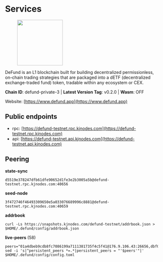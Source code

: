 # Services

<figure><img src="https://raw.githubusercontent.com/kj89/testnet_manuals/main/pingpub/logos/defund.png" width="150" alt=""><figcaption></figcaption></figure>

DeFund is an L1 blockchain built for building decentralized permissionless,  on-chain trading strategies that are packaged into a dETF (decentralized  exchange-traded fund) token, tradable within any ecosystem or CEX.

**Chain ID**: defund-private-3 | **Latest Version Tag**: v0.2.0 | **Wasm**: OFF

Website: [https://www.defund.app](https://www.defund.app)


## Public endpoints

* rpc: [https://defund-testnet.rpc.kjnodes.com](https://defund-testnet.rpc.kjnodes.com)
* api: [https://defund-testnet.api.kjnodes.com](https://defund-testnet.api.kjnodes.com)

## Peering

**state-sync**

```
d5519e378247dfb61dfe90652d1fe3e2b3005a5b@defund-testnet.rpc.kjnodes.com:40656
```

**seed-node**

```
3f472746f46493309650e5a033076689996c8881@defund-testnet.rpc.kjnodes.com:40659
```

**addrbook**
```
curl -Ls https://snapshots.kjnodes.com/defund-testnet/addrbook.json > $HOME/.defund/config/addrbook.json
```

**live-peers** (58)
```
peers="01a4dbeb9cdb8fc7086199a7111381735f4c5f41@176.9.106.43:26656,dbf0794fad9fb74dc6c209f65452fda0c4dd0cdd@161.97.182.71:36656,e4470dac98f2cee5bd060c52c7d801d57bfc9308@185.245.182.206:26656,e734009f4f462dd2d6babe9ad8c778ae253d084c@109.205.183.72:26656,d9db9bfb1e317bd16935b01a2227b699889519af@65.108.102.70:46656,35b9a1c3c7a597413f4c999a9fc1e6cb0cc8b978@65.108.100.53:36656,8190bf19ef96627e3b35f2039ab6aeed551fa05c@167.235.201.57:26656,95d487c4f51295c4cd799cc7fe53d23ea7298bdf@206.246.71.251:46656,7bd385047301b8a0caee30f9b99faa3e511c35e3@38.242.142.76:40656,2f78b32d1f54bfa9342a909f31e3cfe4b4a3a417@161.97.145.238:40656,507e7ea5c2c97d411f66238b97d7e7d931800977@116.202.161.165:29656,abeb7b59282d3220aceca9b3a13c98021e6419a4@161.97.66.90:26656,f8e7b1b8382b9d4b0c04274826a89682ad4b5bfb@62.171.143.40:26656,e8fd4ce8e97ff75fd76934c0da242bb872d28ad0@199.175.98.109:26656,2c17ee3ba85f8c5690d8a95c59927e87a3fce14b@195.201.197.4:40656,19b298459704db74ac902caee55e3736a5147441@161.97.72.9:26656,c7d10d48cd7723f1ed661d20baa3ffba3e7a8b80@104.193.254.108:40656,f2bb49aff5b6748557410d3a2f7bbd9305cd9dc6@65.109.84.215:26656,c734239cb2a4a59e69de4fc52a9c4aca57285391@199.175.98.107:26656,a3ede88696b2b5f752129889b84b9292a168133a@142.132.152.46:21656,debe270a671e1e9ca843cd770d74f15f14163f3a@65.21.91.50:60756,0a8430b93bd3ddbf247388ca638512981ff07eaf@195.3.220.9:26656,5ac40e96d9194536e15a28a1010551300cbab616@185.216.75.21:26656,20b23961a22091e2a5047482d84bffacb49f416e@199.175.98.110:26656,312e78a4ba124a1cc92f71d37a603c425ceb4d1b@199.175.98.108:26656,1c15edcdb581c0824a8f758931268f9b2ac1153f@178.124.214.192:26656,5d1d03424d23015156cb0ca8aff7c4ab237d3ca3@78.157.214.56:26656,1ff7bdc7ba9ac6d66ef298956b7d11b5f84a15df@194.233.73.34:40656,28d0f4d4b9debc4547e8d7862672171e7b2f8764@135.181.111.161:26656,89944fe8fc90920cdd95ac8b752b81524c357961@38.242.234.75:26656,4c291b33574d679e43f7cec340ba4befecec0724@161.97.152.115:26656,d5519e378247dfb61dfe90652d1fe3e2b3005a5b@65.109.68.190:40656,d2b59bbdbfdb6f22004ba00fbc5b56290cbb5a1e@185.209.229.112:26656,243866235972a8028e89111ff69a823d7b236977@185.208.206.89:26656,b6c1fb1326169fa955afb40a344f837b9a56f81c@159.223.205.65:40656,b3ea7a581e2f1c1e19d2067e6cd54497914ec4ea@173.249.54.237:40656,aa0f97cda5bd962821b907245dc476348309fce3@84.21.171.33:40656,2997819a47da2666714f1c0d675c0041d42682b1@94.103.91.239:26656,28f14b89d10992cff60cbe98d4cd1cf84b1d2c60@88.99.214.188:26656,8a650a9761db8abc1096abc3d4a68431600ae835@62.171.149.101:46656,e2524d876035af6d361cf5f09146c22e67ea7ff3@38.242.140.51:26656,58437bc62307a512f391db5c1e24e3cff8b9f8d3@136.243.88.91:2070,0e5c41bec481ae4da0577377bc1952eb29b1e4c1@65.21.78.86:26656,d4f3f4cc8e170561eee79ae327784d20afb01ea3@65.109.85.52:36656,cb7c986d01b9bb9498c672c8d26bd0e31ef88c8b@176.124.221.177:26656,0544670a43be0a61c7e354bc55d32b6573dc31cf@94.131.106.79:26656,85c56c362e96dd5f3d02f29167659e4c806ec4c6@65.108.240.50:36656,f98092af7d5aa5fedb2af24200eb4ceeb252a007@91.194.11.115:26656,e1294469301512646a6e7256f6094cba0f78cdb0@212.23.222.220:26856,219c417bd9de04c60f730abd4769e981f10c083b@109.123.249.191:26656,5ad58203ea40415a95afd0382921da0d29eebd9c@194.163.171.41:26656,0b141f72551552a5faf109413292e72408a34c34@65.109.27.156:32656,2a138efb5ef0638386af44c3df32ccdc8895b4d0@65.21.172.60:36656,d130db7a4901fd92a221f1cf7d006c6153751eb5@144.76.27.79:60956,b2d88a66cd3da5bcfcee01ad3baa892d51bfca42@15.235.10.157:26656,a713c7dbfbcf0704f591bcc07d1f116303c44b27@45.87.0.238:26656,be4a0baa86b3d3bb2aba2defe1877fdc5cc7bd85@45.147.199.41:26656,f17140ac29380d434c1b5d2e33798d9f3bc6fd45@209.126.2.211:26656"
sed -i 's|^persistent_peers *=.*|persistent_peers = "'$peers'"|' $HOME/.defund/config/config.toml
```
